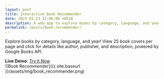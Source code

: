 ```yaml
---
layout: post
title: Interactive Book Recommender
date: 2023-01-23 12:00:00 +0530
description: A web app to explore books by category, language, and year, powered by Google Books API.
permalink: /posts/book-recommender/
---
```


Explore books by category, language, and year! View 25 book covers per page and click for details like author, publisher, and description, powered by Google Books API.

**Live Demo**: [Try it Now](/projects/book-recommender/)  
![Book Recommender]({{ site.baseurl }}/assets/img/book_recommender.png)